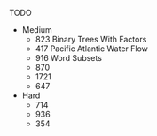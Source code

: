 TODO
- Medium
  - 823 Binary Trees With Factors
  - 417 Pacific Atlantic Water Flow
  - 916 Word Subsets
  - 870
  - 1721
  - 647
- Hard
  - 714
  - 936
  - 354
